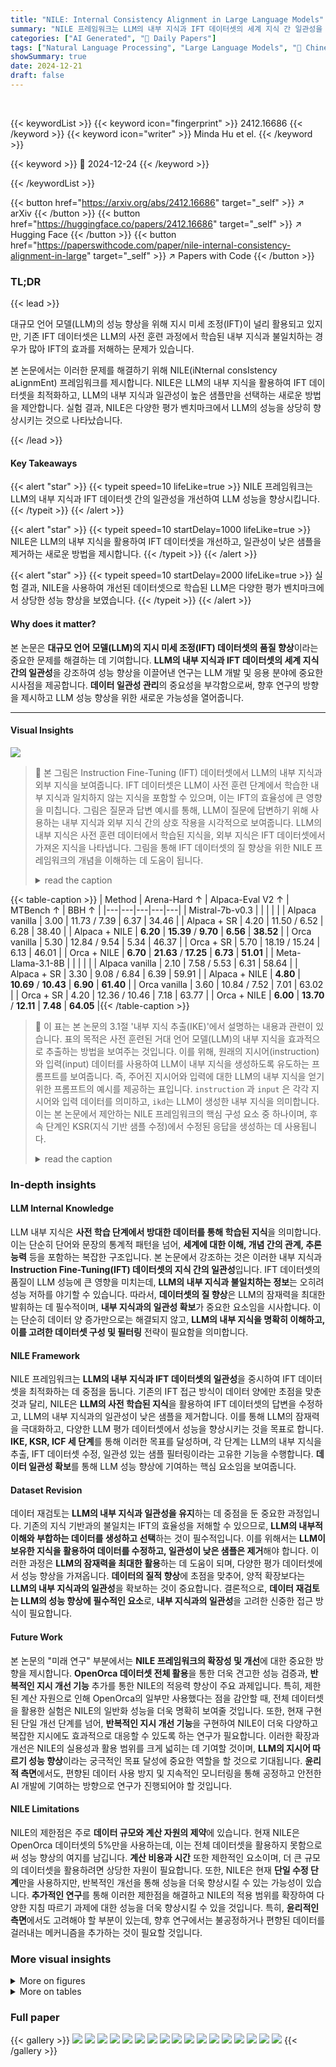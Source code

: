 ```yaml
---
title: "NILE: Internal Consistency Alignment in Large Language Models"
summary: "NILE 프레임워크는 LLM의 내부 지식과 IFT 데이터셋의 세계 지식 간 일관성을 높여 LLM 성능을 최대 68.5%까지 향상시킵니다."
categories: ["AI Generated", "🤗 Daily Papers"]
tags: ["Natural Language Processing", "Large Language Models", "🏢 Chinese University of Hong Kong",]
showSummary: true
date: 2024-12-21
draft: false
---
```


<br>

{{< keywordList >}}
{{< keyword icon="fingerprint" >}} 2412.16686 {{< /keyword >}}
{{< keyword icon="writer" >}} Minda Hu et el. {{< /keyword >}}
 
{{< keyword >}} 🤗 2024-12-24 {{< /keyword >}}
 
{{< /keywordList >}}

{{< button href="https://arxiv.org/abs/2412.16686" target="_self" >}}
↗ arXiv
{{< /button >}}
{{< button href="https://huggingface.co/papers/2412.16686" target="_self" >}}
↗ Hugging Face
{{< /button >}}
{{< button href="https://paperswithcode.com/paper/nile-internal-consistency-alignment-in-large" target="_self" >}}
↗ Papers with Code
{{< /button >}}




### TL;DR


{{< lead >}}

대규모 언어 모델(LLM)의 성능 향상을 위해 지시 미세 조정(IFT)이 널리 활용되고 있지만, 기존 IFT 데이터셋은 LLM의 사전 훈련 과정에서 학습된 내부 지식과 불일치하는 경우가 많아 IFT의 효과를 저해하는 문제가 있습니다.

본 논문에서는 이러한 문제를 해결하기 위해 NILE(iNternal consIstency aLignmEnt) 프레임워크를 제시합니다. NILE은 LLM의 내부 지식을 활용하여 IFT 데이터셋을 최적화하고, LLM의 내부 지식과 일관성이 높은 샘플만을 선택하는 새로운 방법을 제안합니다.  실험 결과, NILE은 다양한 평가 벤치마크에서 LLM의 성능을 상당히 향상시키는 것으로 나타났습니다.

{{< /lead >}}


#### Key Takeaways

{{< alert "star" >}}
{{< typeit speed=10 lifeLike=true >}} NILE 프레임워크는 LLM의 내부 지식과 IFT 데이터셋 간의 일관성을 개선하여 LLM 성능을 향상시킵니다. {{< /typeit >}}
{{< /alert >}}

{{< alert "star" >}}
{{< typeit speed=10 startDelay=1000 lifeLike=true >}} NILE은 LLM의 내부 지식을 활용하여 IFT 데이터셋을 개선하고, 일관성이 낮은 샘플을 제거하는 새로운 방법을 제시합니다. {{< /typeit >}}
{{< /alert >}}

{{< alert "star" >}}
{{< typeit speed=10 startDelay=2000 lifeLike=true >}} 실험 결과, NILE을 사용하여 개선된 데이터셋으로 학습된 LLM은 다양한 평가 벤치마크에서 상당한 성능 향상을 보였습니다. {{< /typeit >}}
{{< /alert >}}

#### Why does it matter?
본 논문은 **대규모 언어 모델(LLM)의 지시 미세 조정(IFT) 데이터셋의 품질 향상**이라는 중요한 문제를 해결하는 데 기여합니다.  **LLM의 내부 지식과 IFT 데이터셋의 세계 지식 간의 일관성**을 강조하여 성능 향상을 이끌어낸 연구는 LLM 개발 및 응용 분야에 중요한 시사점을 제공합니다.  **데이터 일관성 관리**의 중요성을 부각함으로써, 향후 연구의 방향을 제시하고 LLM 성능 향상을 위한 새로운 가능성을 열어줍니다.

------
#### Visual Insights



![](https://arxiv.org/html/2412.16686/x1.png)

> 🔼 본 그림은 Instruction Fine-Tuning (IFT) 데이터셋에서 LLM의 내부 지식과 외부 지식을 보여줍니다.  IFT 데이터셋은 LLM이 사전 훈련 단계에서 학습한 내부 지식과 일치하지 않는 지식을 포함할 수 있으며, 이는 IFT의 효율성에 큰 영향을 미칩니다. 그림은 질문과 답변 예시를 통해, LLM이 질문에 답변하기 위해 사용하는 내부 지식과 외부 지식 간의 상호 작용을 시각적으로 보여줍니다.  LLM의 내부 지식은 사전 훈련 데이터에서 학습된 지식을, 외부 지식은 IFT 데이터셋에서 가져온 지식을 나타냅니다. 그림을 통해 IFT 데이터셋의 질 향상을 위한 NILE 프레임워크의 개념을 이해하는 데 도움이 됩니다.
> <details>
> <summary>read the caption</summary>
> Figure 1: Demonstration of LLM internal knowledge and world knowledge from IFT datasets.
> </details>





{{< table-caption >}}
| Method | Arena-Hard ↑ | Alpaca-Eval V2 ↑ | MTBench ↑ | BBH ↑ |
|---|---|---|---|---|
| Mistral-7b-v0.3 |  |  |  |  |
| Alpaca vanilla | 3.00 | 11.73 / 7.39 | 6.37 | 34.46 |
| Alpaca + SR | 4.20 | 11.50 / 6.52 | 6.28 | 38.40 |
| Alpaca + NILE | **6.20** | **15.39** / **9.70** | **6.56** | **38.52** |
| Orca vanilla | 5.30 | 12.84 / 9.54 | 5.34 | 46.37 |
| Orca + SR | 5.70 | 18.19 / 15.24 | 6.13 | 46.01 |
| Orca + NILE | **6.70** | **21.63** / **17.25** | **6.73** | **51.01** |
| Meta-Llama-3.1-8B |  |  |  |  |
| Alpaca vanilla | 2.10 | 7.58 / 5.53 | 6.31 | 58.64 |
| Alpaca + SR | 3.30 | 9.08 / 6.84 | 6.39 | 59.91 |
| Alpaca + NILE | **4.80** | **10.69** / **10.43** | **6.90** | **61.40** |
| Orca vanilla | 3.60 | 10.84 / 7.52 | 7.01 | 63.02 |
| Orca + SR | 4.20 | 12.36 / 10.46 | 7.18 | 63.77 |
| Orca + NILE | **6.00** | **13.70** / **12.11** | **7.48** | **64.05** |{{< /table-caption >}}

> 🔼 이 표는 본 논문의 3.1절 '내부 지식 추출(IKE)'에서 설명하는 내용과 관련이 있습니다.  표의 목적은 사전 훈련된 거대 언어 모델(LLM)의 내부 지식을 효과적으로 추출하는 방법을 보여주는 것입니다.  이를 위해,  원래의 지시어(instruction)와 입력(input) 데이터를 사용하여 LLM이 내부 지식을 생성하도록 유도하는 프롬프트를 보여줍니다.  즉,  주어진 지시어와 입력에 대한 LLM의 내부 지식을 얻기 위한 프롬프트의 예시를 제공하는 표입니다.  `instruction` 과 `input` 은 각각 지시어와 입력 데이터를 의미하고,  `ikd`는 LLM이 생성한 내부 지식을 의미합니다.  이는 본 논문에서 제안하는 NILE 프레임워크의 핵심 구성 요소 중 하나이며,  후속 단계인 KSR(지식 기반 샘플 수정)에서 수정된 응답을 생성하는 데 사용됩니다.
> <details>
> <summary>read the caption</summary>
> Table 1: Prompt for generating internal knowledge demonstration i⁢kid𝑖subscriptsuperscript𝑘𝑑𝑖ik^{d}_{i}italic_i italic_k start_POSTSUPERSCRIPT italic_d end_POSTSUPERSCRIPT start_POSTSUBSCRIPT italic_i end_POSTSUBSCRIPT related to qidsubscriptsuperscript𝑞𝑑𝑖q^{d}_{i}italic_q start_POSTSUPERSCRIPT italic_d end_POSTSUPERSCRIPT start_POSTSUBSCRIPT italic_i end_POSTSUBSCRIPT.
> </details>





### In-depth insights


#### LLM Internal Knowledge
LLM 내부 지식은 **사전 학습 단계에서 방대한 데이터를 통해 학습된 지식**을 의미합니다. 이는 단순히 단어와 문장의 통계적 패턴을 넘어, **세계에 대한 이해, 개념 간의 관계, 추론 능력** 등을 포함하는 복잡한 구조입니다.  본 논문에서 강조하는 것은 이러한 내부 지식과 **Instruction Fine-Tuning(IFT) 데이터셋의 지식 간의 일관성**입니다. IFT 데이터셋의 품질이 LLM 성능에 큰 영향을 미치는데, **LLM의 내부 지식과 불일치하는 정보**는 오히려 성능 저하를 야기할 수 있습니다. 따라서, **데이터셋의 질 향상**은 LLM의 잠재력을 최대한 발휘하는 데 필수적이며,  **내부 지식과의 일관성 확보**가 중요한 요소임을 시사합니다.  이는 단순히 데이터 양 증가만으로는 해결되지 않고, **LLM의 내부 지식을 명확히 이해하고, 이를 고려한 데이터셋 구성 및 필터링** 전략이 필요함을 의미합니다.

#### NILE Framework
NILE 프레임워크는 **LLM의 내부 지식과 IFT 데이터셋의 일관성**을 중시하여 IFT 데이터셋을 최적화하는 데 중점을 둡니다.  기존의 IFT 접근 방식이 데이터 양에만 초점을 맞춘 것과 달리, NILE은 **LLM의 사전 학습된 지식**을 활용하여 IFT 데이터셋의 답변을 수정하고, LLM의 내부 지식과의 일관성이 낮은 샘플을 제거합니다. 이를 통해 LLM의 잠재력을 극대화하고, 다양한 LLM 평가 데이터셋에서 성능을 향상시키는 것을 목표로 합니다. **IKE, KSR, ICF 세 단계**를 통해 이러한 목표를 달성하며, 각 단계는 LLM의 내부 지식을 추출, IFT 데이터셋 수정, 일관성 있는 샘플 필터링이라는 고유한 기능을 수행합니다.  **데이터 일관성 확보**를 통해 LLM 성능 향상에 기여하는 핵심 요소임을 보여줍니다.

#### Dataset Revision
데이터 재검토는 **LLM의 내부 지식과 일관성을 유지**하는 데 중점을 둔 중요한 과정입니다.  기존의 지식 기반과의 불일치는 IFT의 효율성을 저해할 수 있으므로, **LLM의 내부적 이해와 부합하는 데이터를 생성하고 선택**하는 것이 필수적입니다.  이를 위해서는 **LLM이 보유한 지식을 활용하여 데이터를 수정하고, 일관성이 낮은 샘플은 제거**해야 합니다. 이러한 과정은 **LLM의 잠재력을 최대한 활용**하는 데 도움이 되며, 다양한 평가 데이터셋에서 성능 향상을 가져옵니다.  **데이터의 질적 향상**에 초점을 맞추어, 양적 확장보다는 **LLM의 내부 지식과의 일관성**을 확보하는 것이 중요합니다.  결론적으로, **데이터 재검토는 LLM의 성능 향상에 필수적인 요소**로,  **내부 지식과의 일관성**을 고려한 신중한 접근 방식이 필요합니다.

#### Future Work
본 논문의 "미래 연구" 부분에서는 **NILE 프레임워크의 확장성 및 개선**에 대한 중요한 방향을 제시합니다.  **OpenOrca 데이터셋 전체 활용**을 통한 더욱 견고한 성능 검증과, **반복적인 지시 개선 기능** 추가를 통한 NILE의 적응력 향상이 주요 과제입니다.  특히, 제한된 계산 자원으로 인해 OpenOrca의 일부만 사용했다는 점을 감안할 때, 전체 데이터셋을 활용한 실험은 NILE의 일반화 성능을 더욱 명확히 보여줄 것입니다. 또한, 현재 구현된 단일 개선 단계를 넘어, **반복적인 지시 개선 기능**을 구현하여 NILE이 더욱 다양하고 복잡한 지시에도 효과적으로 대응할 수 있도록 하는 연구가 필요합니다.  이러한 확장과 개선은 NILE의 실용성과 활용 범위를 크게 넓히는 데 기여할 것이며, **LLM의 지시어 따르기 성능 향상**이라는 궁극적인 목표 달성에 중요한 역할을 할 것으로 기대됩니다.  **윤리적 측면**에서도, 편향된 데이터 사용 방지 및 지속적인 모니터링을 통해 공정하고 안전한 AI 개발에 기여하는 방향으로 연구가 진행되어야 할 것입니다.

#### NILE Limitations
NILE의 제한점은 주로 **데이터 규모와 계산 자원의 제약**에 있습니다.  현재 NILE은 OpenOrca 데이터셋의 5%만을 사용하는데, 이는 전체 데이터셋을 활용하지 못함으로써 성능 향상의 여지를 남깁니다.  **계산 비용과 시간** 또한 제한적인 요소이며, 더 큰 규모의 데이터셋을 활용하려면 상당한 자원이 필요합니다.  또한, NILE은 현재 **단일 수정 단계**만을 사용하지만, 반복적인 개선을 통해 성능을 더욱 향상시킬 수 있는 가능성이 있습니다.  **추가적인 연구**를 통해 이러한 제한점을 해결하고 NILE의 적용 범위를 확장하여 다양한 지침 따르기 과제에 대한 성능을 더욱 향상시킬 수 있을 것입니다. 특히,  **윤리적인 측면**에서도 고려해야 할 부분이 있는데,  향후 연구에서는 불공정하거나 편향된 데이터를 걸러내는 메커니즘을 추가하는 것이 필요할 것입니다.


### More visual insights

<details>
<summary>More on figures
</summary>


![](https://arxiv.org/html/2412.16686/x2.png)

> 🔼 그림 2는 본 논문에서 제안하는 NILE 프레임워크의 개요를 보여줍니다.  NILE은 사전 훈련된 거대 언어 모델(LLM)의 내부 지식과 지시 조정 데이터셋 간의 일관성을 높이기 위한 세 가지 주요 단계로 구성됩니다. 첫째, 내부 지식 추출(IKE) 단계에서는 사전 훈련된 LLM에서 지시어에 해당하는 내부 지식을 추출합니다. 둘째, 지식 기반 샘플 수정(KSR) 단계에서는 추출된 내부 지식을 사용하여 기존 데이터셋 샘플을 수정합니다. 마지막으로, 내부 일관성 필터링(ICF) 단계에서는 LLM의 내부 지식과의 일관성을 기준으로 훈련 샘플을 걸러냅니다. 이러한 세 단계를 통해 NILE은 LLM의 성능을 향상시키는 데 기여하는 최적화된 지시 조정 데이터셋을 생성합니다.
> <details>
> <summary>read the caption</summary>
> Figure 2: Overview of our NILE framework.
> </details>



![](https://arxiv.org/html/2412.16686/x3.png)

> 🔼 그림 3은 Mistral 모델에 대한 Alpaca 데이터셋에서 문장 임베딩 유사도 점수의 분포를 보여줍니다.  x축은 문장 임베딩 유사도 점수를 나타내고, y축은 각 점수에 해당하는 문장의 개수를 나타냅니다. 이 그래프는 Vanilla, KSR, SR 세 가지 방법을 사용하여 생성된 문장 임베딩의 유사도 점수 분포를 비교 분석하여, NILE 프레임워크의 KSR 단계가 문장 임베딩 유사도를 얼마나 향상시키는지 보여줍니다. Vanilla는 원본 데이터셋을 사용한 결과이고, KSR은 NILE 프레임워크의 지식 기반 샘플 수정 단계를 거친 결과이며, SR은 지식 기반 없이 샘플을 수정한 결과입니다. 그림을 통해 KSR이 Vanilla보다 더 높은 유사도 점수 분포를 보여주는 것을 확인할 수 있으며,  이는 KSR이 모델의 내부 지식과 데이터셋 간의 일관성을 향상시키는 데 효과적임을 시사합니다.
> <details>
> <summary>read the caption</summary>
> Figure 3: Distribution plot of sentence embedding similarity score in Alpaca dataset for Mistral model.
> </details>



![](https://arxiv.org/html/2412.16686/x4.png)

> 🔼 그림 4는 서로 다른 대규모 언어 모델(LLM)과 지시 미세 조정(IFT) 데이터 세트에서 문장 임베딩 유사도의 분포를 보여줍니다.  각 그래프는 특정 LLM과 IFT 데이터 세트 조합에 대한 문장 임베딩 유사도의 히스토그램을 나타냅니다.  세 가지 다른 방법(Vanilla, KSR, SR)을 사용하여 생성된 문장 임베딩의 유사도 분포를 비교하여, 각 방법이 문장 임베딩 유사도에 미치는 영향을 시각적으로 보여줍니다. Vanilla는 원본 데이터셋, KSR은 내부 지식을 활용한 수정된 데이터셋, SR은 내부 지식 없이 수정된 데이터셋을 나타냅니다. 이를 통해 NILE 프레임워크의 KSR 모듈이 문장 임베딩 유사도 향상에 미치는 영향을 효과적으로 파악할 수 있습니다.
> <details>
> <summary>read the caption</summary>
> Figure 4: Distribution of sentence embedding similarity across different LLMs and IFT datasets.
> </details>



</details>




<details>
<summary>More on tables
</summary>


{{< table-caption >}}
| Method | Arena-Hard ↑ | Alpaca-Eval V2 ↑ | MTBench ↑ | BBH ↑ |
|---|---|---|---|---|
| Alpaca + KSR (Mistral) | 4.00 | 9.14 / 7.29 | 6.64 | 57.67 |
| Alpaca + KSR (Llama) | **4.80** | **10.75** / **9.38** | **6.67** | **60.73** |
| Orca + KSR (Mistral) | 5.10 | 12.50 / 10.25 | 5.93 | 22.32 |
| Orca + KSR (Llama) | **5.20** | **13.67** / **11.21** | **7.51** | **64.03** |{{< /table-caption >}}
> 🔼 이 표는 3.1절 내부 지식 추출(IKE) 단계에서 사용되는 프롬프트를 보여줍니다.  프롬프트는 사전 훈련된 LLM의 내부 지식을 추출하기 위해 소수의 몇몇 예시와 함께 원본 지침을 사용하여 LLM을 유도하는 방식입니다.  표에는 프롬프트의 구조와 내부 지식 추출에 필요한 정보, 즉 지침과 관련된 지식이 포함되어 있습니다.  A.1.3절에 더 자세한 설명이 나와 있습니다.
> <details>
> <summary>read the caption</summary>
> Table 2: Prompt for knowledge extraction. Sample few-shot demonstration prompt is listed in A.1.3.
> </details>

{{< table-caption >}}
| Method | Arena-Hard ↑ | Alpaca-Eval V2 ↑ | MTBench ↑ | BBH ↑ |
|---|---|---|---|---|
| Alpaca + KSR w. FD | **4.80** | 10.75 / 9.38 | 6.67 | **60.73** |
| Alpaca + KSR w. FS 1 IKE | **4.50** | **11.20** / **9.75** | **6.72** | 59.25 |
| Alpaca + KSR w. FS 2 IKE | **4.50** | **10.82** / **10.56** | **6.76** | **61.40** |
| Orca + KSR w. FD | **5.20** | **13.67** / **11.21** | **7.51** | **64.03** |
| Orca + KSR w. FS 1 IKE | 4.90 | 12.46 / 10.99 | 7.40 | 63.89 |
| Orca + KSR w. FS 2 IKE | **5.50** | **13.00** / **11.50** | **7.43** | **64.29** |{{< /table-caption >}}
> 🔼 이 표는 지식 기반 샘플 수정(KSR) 단계에서 사용되는 프롬프트를 보여줍니다.  원래 답변(a°)과 관련된 지식(ik)을 활용하여 개선된 답변(aik)을 생성하기 위한 지침을 담고 있습니다.  즉, 기존의 Instruction Fine-Tuning(IFT) 데이터셋의 응답을, 사전 훈련된 대규모 언어 모델(LLM)의 내부 지식과 일치하도록 수정하는 방법을 제시합니다.  프롬프트는 Instruction, Input, 그리고 Related Knowledge 세 부분으로 구성되어 있으며, 모델이 개선된 응답을 생성하는 데 필요한 모든 정보를 포함합니다.
> <details>
> <summary>read the caption</summary>
> Table 3: Prompt for Knowledge-aware Sample Revision.
> </details>

{{< table-caption >}}
| Method | Arena-Hard ↑ | Alpaca-Eval V2 ↑ | MTBench ↑ | BBH ↑ |
|---|---|---|---|---|
| Alpaca + NILE wo. ICF | 4.50 | 10.82 / 10.56 | 6.76 | 61.40 |
| Alpaca + NILE w. ICF (low) | 4.80 | 10.69 / 10.43 | 6.90 | 61.40 |
| Alpaca + NILE w. ICF (high) | 4.50 | 9.92 / 9.70 | 6.79 | 61.71 |
| Orca + NILE wo. ICF | 5.50 | 13.00 / 11.50 | 7.43 | 64.29 |
| Orca + NILE w. ICF (low) | 6.00 | 13.70 / 12.11 | 7.48 | 64.05 |
| Orca + NILE w. ICF (high) | 4.80 | 13.19 / 11.49 | 7.30 | 63.95 |{{< /table-caption >}}
> 🔼 표 4는 논문에서 제시된 Alpaca 및 OpenOrca 데이터셋을 사용한 주요 실험 결과를 보여줍니다.  각 지표(Arena-Hard, Alpaca-Eval V2, MTBench, BBH)에 대해 MISTRAL-7B-v0.3과 Meta-Llama-3.1-8B 두 가지 모델의 성능을 Vanilla(기본 설정), SR(Sample Revision), NILE(제안된 방법) 세 가지 방법으로 비교합니다.  가장 높은 값은 굵게 표시하고, 두 번째로 높은 값은 밑줄을 쳐서 각 데이터셋과 모델에서 각 방법의 상대적 성능을 명확하게 나타냅니다.  이 표는 NILE 프레임워크의 효과를 객관적으로 평가하는 데 중요한 역할을 합니다.
> <details>
> <summary>read the caption</summary>
> Table 4: Main experiment results on Alpaca and OpenOrca datasets. The highest values are bolded, and the second highest is underlined.
> </details>

{{< table-caption >}}
| Method | Arena-Hard ↑ | Alpaca-Eval V2 ↑ | MTBench ↑ | BBH ↑ |
|---|---|---|---|---|
| Orca + NILE w. Contriver | 4.70 | 14.63 / 12.17 | 7.29 | 64.00 |
| Orca + NILE w. BM25 | 5.50 | 13.00 / 11.50 | 7.43 | 64.29 |{{< /table-caption >}}
> 🔼 이 표는 Llama-3 모델을 미세 조정할 때 서로 다른 대규모 언어 모델(LLM)의 내부 지식을 사용하여 지식 기반 샘플 수정(KSR)의 효과를 보여줍니다.  다양한 평가 지표(Arena-Hard, Alpaca-Eval V2, MTBench, BBH)에서의 성능 향상을 보여주며, 각 지표에서 가장 높은 값은 굵은 글씨체로 표시되어 있습니다. 이를 통해 특정 LLM의 내부 지식을 활용하는 것이 미세 조정 성능에 미치는 영향을 분석할 수 있습니다.
> <details>
> <summary>read the caption</summary>
> Table 5: Effects of KSR in Llama-3 finetuning with internal knowledge from different LLMs. The highest values are bolded.
> </details>

{{< table-caption >}}
| Instruction | Response | Internal Knowledge |
|---|---|---|
| *Compose a new email subject line for a following email.* <br> **Input:** The email body contains a request to renew a subscription. | **Vanilla:** "Reminder: Renew Your Subscription Today!" <br> **Revised:** "<span class="ltx_text" id="A1.T13.1.2.1.2.1.1.3" style="color:#B30000;">Action Required:</span> Time to Renew Your Subscription!" | Email subject line: The subject line of an email is the first thing a recipient sees and can determine whether they open the email or not. It should be clear, concise, and relevant to the email content.* Subscription renewal: A subscription renewal is a request to continue receiving a service or product after the initial subscription period has ended. It is important to provide clear instructions and information about the renewal process.* Clear instructions: Providing clear instructions in the email body can help ensure that the recipient understands the request and knows what to do next. It is important to use simple language and avoid technical jargon.* Information about renewal process: Including information about the renewal process, such as the cost, payment options, and deadlines, can help the recipient make an informed decision and take the necessary steps to renew their subscription.<span class="ltx_text" id="A1.T13.1.2.1.3.1.1.1" style="color:#B30000;">* Call-to-action: Including a clear call-to-action in the email body can help ensure that the recipient knows what to do next and takes the desired action. It is important to use a strong and direct call-to-action that is easy to understand and takes the recipient to the next step.</span> |
| *Write a sentence containing a hyperbolic metaphor.* <br> **Input:** None | **Vanilla**: He was so hungry, he could eat an entire elephant. <br> **Revised**: He was so ravenous, <span class="ltx_text" id="A1.T13.1.3.2.2.1.1.3" style="color:#B30000;">he could devour a mountain of hamburgers as tall as Everest.</span> | Hyperbole is a figure of speech that uses exaggeration for emphasis or effect.<span class="ltx_text" id="A1.T13.1.3.2.3.1.1.1" style="color:#B30000;">* Hyperbolic metaphors are metaphors that use hyperbole to create a vivid and dramatic image.</span>* For example, "The crowd was so large that it stretched from one end of the stadium to the other." * This metaphor uses hyperbole to create a dramatic image of the crowd´s size.* Hyperbolic metaphors can be used to create a strong emotional response or to make a point more effectively.<span class="ltx_text" id="A1.T13.1.3.2.3.1.1.2" style="color:#B30000;">* They can also be used to add humor or to create a sense of exaggeration or absurdity.</span> |
| *Create a 3-5 sentence definition for the term "data science".* <br> **Input:** None | **Vanilla:** Data science is an interdisciplinary field that combines techniques from statistics, mathematics, computer science, and information science to extract insights and knowledge from data. This field deals with both structured and unstructured data, using algorithms, predictive models, and machine learning to make informed decisions. Data science has broad applications, from businesses and marketing to healthcare and scientific research, where it is used to answer questions, find patterns, and make strategic decisions. <br> **Revised:** Data science is an interdisciplinary field that uses methods from statistics, mathematics, computer science, and domain-specific knowledge to extract insights and information from both structured and unstructured data. It employs techniques such as machine learning, predictive modeling, and data mining to analyze data sets, identify patterns, and make predictions. <span class="ltx_text" id="A1.T13.1.4.3.2.1.1.3" style="color:#B30000;">The ultimate goal of data science is to help organizations make informed decisions, optimize processes, and solve complex problems by leveraging vast amounts of data. This field is critical across various industries, including healthcare, finance, and technology, where data-driven insights are essential for strategic decision-making and operational improvements</span>. | Data science is an interdisciplinary field that combines techniques from statistics, computer science, and domain knowledge to extract insights from data.* It involves the use of advanced analytics and machine learning algorithms to analyze large datasets and identify patterns, trends, and correlations.* Data scientists use various tools and techniques such as data mining, predictive modeling, and natural language processing to uncover insights and make predictions about future events.<span class="ltx_text" id="A1.T13.1.4.3.3.1.1.1" style="color:#B30000;">* The goal of data science is to use data to solve complex problems, make better decisions, and drive business value.* Data science has become increasingly important in recent years due to the rapid growth of data and the need for organizations to make sense of it.* Data scientists play a critical role in many industries, including healthcare, finance, retail, and technology, where they help organizations gain insights from data to improve operations, optimize processes, and make better decisions.</span> |{{< /table-caption >}}
> 🔼 표 6은 Llama-3 모델에서 IKE(Internal Knowledge Extraction) 단계에서 사용된 몇몇 샷(few-shot)의 수가 모델 성능에 미치는 영향을 보여줍니다.  세 가지 변형이 비교됩니다: 1) 고정된 2-샷 데모를 사용하는 W. FD, 2) BM25를 사용하여 가장 유사한 상위 1개의 샘플을 검색하는 W. FS 1 IKE, 3) BM25를 사용하여 가장 유사한 상위 2개의 샘플을 검색하는 W. FS 2 IKE. 각 변형에 대한 Arena-Hard, Alpaca-Eval V2, MTBench, BBH 지표가 제시되며, 가장 높은 값은 굵게 표시되고 두 번째로 높은 값은 밑줄이 그어져 있습니다. 이 표는 IKE에서 적절한 몇 샷 학습의 수를 결정하는 데 도움이 되는 정보를 제공합니다.
> <details>
> <summary>read the caption</summary>
> Table 6: Effects of IKE with different fewshot numbers (FS) in Llama-3. The highest values are bolded, and the second highest is underlined.
> </details>

</details>




### Full paper

{{< gallery >}}
<img src="paper_images/1.png" class="grid-w50 md:grid-w33 xl:grid-w25" />
<img src="paper_images/2.png" class="grid-w50 md:grid-w33 xl:grid-w25" />
<img src="paper_images/3.png" class="grid-w50 md:grid-w33 xl:grid-w25" />
<img src="paper_images/4.png" class="grid-w50 md:grid-w33 xl:grid-w25" />
<img src="paper_images/5.png" class="grid-w50 md:grid-w33 xl:grid-w25" />
<img src="paper_images/6.png" class="grid-w50 md:grid-w33 xl:grid-w25" />
<img src="paper_images/7.png" class="grid-w50 md:grid-w33 xl:grid-w25" />
<img src="paper_images/8.png" class="grid-w50 md:grid-w33 xl:grid-w25" />
<img src="paper_images/9.png" class="grid-w50 md:grid-w33 xl:grid-w25" />
<img src="paper_images/10.png" class="grid-w50 md:grid-w33 xl:grid-w25" />
<img src="paper_images/11.png" class="grid-w50 md:grid-w33 xl:grid-w25" />
<img src="paper_images/12.png" class="grid-w50 md:grid-w33 xl:grid-w25" />
<img src="paper_images/13.png" class="grid-w50 md:grid-w33 xl:grid-w25" />
<img src="paper_images/14.png" class="grid-w50 md:grid-w33 xl:grid-w25" />
<img src="paper_images/15.png" class="grid-w50 md:grid-w33 xl:grid-w25" />
<img src="paper_images/16.png" class="grid-w50 md:grid-w33 xl:grid-w25" />
<img src="paper_images/17.png" class="grid-w50 md:grid-w33 xl:grid-w25" />
{{< /gallery >}}